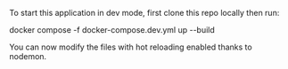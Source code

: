 To start this application in dev mode, first clone this repo locally then run:

docker compose -f docker-compose.dev.yml up --build

You can now modify the files with hot reloading enabled thanks to nodemon.